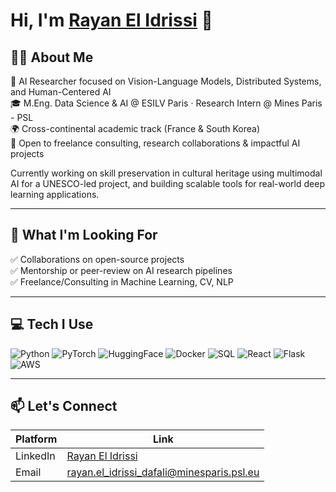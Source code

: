 <h1>Hi, I'm <a href="https://www.linkedin.com/in/rayan-el-idrissi-dafali/">Rayan El Idrissi</a> 👋</h1>

<h2>👨‍🔬 About Me</h2>

🔬 AI Researcher focused on Vision-Language Models, Distributed Systems, and Human-Centered AI  
🎓 M.Eng. Data Science & AI @ ESILV Paris · Research Intern @ Mines Paris - PSL  
🌍 Cross-continental academic track (France & South Korea)  
🚀 Open to freelance consulting, research collaborations & impactful AI projects  

Currently working on skill preservation in cultural heritage using multimodal AI for a UNESCO-led project, and building scalable tools for real-world deep learning applications.

---

<h2>🧭 What I'm Looking For</h2>

✅ Collaborations on open-source projects  
✅ Mentorship or peer-review on AI research pipelines  
✅ Freelance/Consulting in Machine Learning, CV, NLP  

---

<h2>💻 Tech I Use</h2>

![Python](https://img.shields.io/badge/python-3670A0?style=for-the-badge&logo=python&logoColor=ffdd54)
![PyTorch](https://img.shields.io/badge/pytorch-%23EE4C2C.svg?style=for-the-badge&logo=PyTorch&logoColor=white)
![HuggingFace](https://img.shields.io/badge/HuggingFace-%23FFBB00.svg?style=for-the-badge&logo=huggingface&logoColor=black)
![Docker](https://img.shields.io/badge/docker-2496ED.svg?style=for-the-badge&logo=docker&logoColor=white)
![SQL](https://img.shields.io/badge/sql-003B57?style=for-the-badge&logo=postgresql&logoColor=white)
![React](https://img.shields.io/badge/react-20232A.svg?style=for-the-badge&logo=react&logoColor=61DAFB)
![Flask](https://img.shields.io/badge/flask-%23000.svg?style=for-the-badge&logo=flask&logoColor=white)
![AWS](https://img.shields.io/badge/AWS-232F3E?style=for-the-badge&logo=amazon-aws&logoColor=white)

---

<h2>📫 Let's Connect</h2>

| Platform | Link |
|---------|------|
| LinkedIn | [Rayan El Idrissi](https://www.linkedin.com/in/rayan-el-idrissi-dafali/) |
| Email | [rayan.el_idrissi_dafali@minesparis.psl.eu](mailto:rayan.el_idrissi_dafali@minesparis.psl.eu) |
